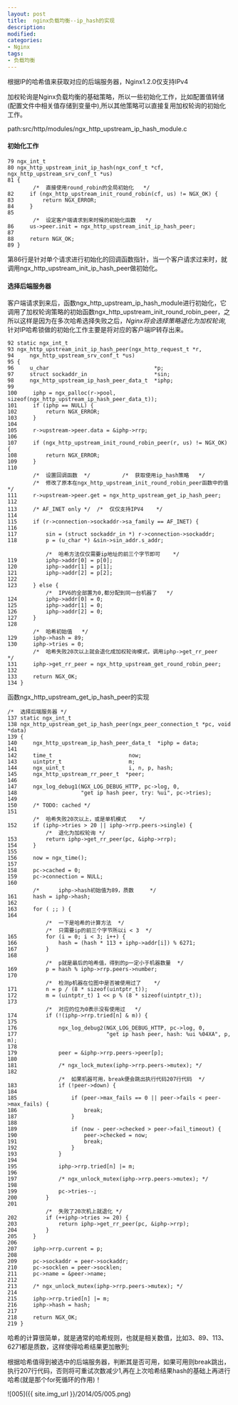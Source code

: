 ```yaml
---
layout: post
title:  nginx负载均衡--ip_hash的实现
description: 
modified: 
categories: 
- Nginx
tags:
- 负载均衡
---
```


根据IP的哈希值来获取对应的后端服务器，Nginx1.2.0仅支持IPv4

加权轮询是Nginx负载均衡的基础策略，所以一些初始化工作，比如配置值转储(配置文件中相关值存储到变量中),所以其他策略可以直接复用加权轮询的初始化工作。


path:src/http/modules/ngx_http_upstream_ip_hash_module.c

#### 初始化工作
	79 ngx_int_t
	80 ngx_http_upstream_init_ip_hash(ngx_conf_t *cf, ngx_http_upstream_srv_conf_t *us)
	81 {
			/*	直接使用round_robin的全局初始化	*/
	82     if (ngx_http_upstream_init_round_robin(cf, us) != NGX_OK) {
	83         return NGX_ERROR;
	84     }
	85 	
			/*	设定客户端请求到来时候的初始化函数	*/
	86     us->peer.init = ngx_http_upstream_init_ip_hash_peer;
	87 
	88     return NGX_OK;
	89 }

第86行是针对单个请求进行初始化的回调函数指针，当一个客户请求过来时，就调用ngx_http_upstream_init_ip_hash_peer做初始化。



#### 选择后端服务器

客户端请求到来后，函数ngx_http_upstream_ip_hash_module进行初始化，它调用了加权轮询策略的初始函数ngx_http_upstream_init_round_robin_peer，之所以这样是因为在多次哈希选择失败之后，*Nginx将会选择策略退化为加权轮询*,针对IP哈希锁做的初始化工作主要是将对应的客户端IP转存出来。


	92 static ngx_int_t
	93 ngx_http_upstream_init_ip_hash_peer(ngx_http_request_t *r,
	94     ngx_http_upstream_srv_conf_t *us)
	95 {
	96     u_char                                 *p;
	97     struct sockaddr_in                     *sin;
	98     ngx_http_upstream_ip_hash_peer_data_t  *iphp;
	99 
	100     iphp = ngx_palloc(r->pool, sizeof(ngx_http_upstream_ip_hash_peer_data_t));
	101     if (iphp == NULL) {
	102         return NGX_ERROR;
	103     }
	104 
	105     r->upstream->peer.data = &iphp->rrp;
	106 
	107     if (ngx_http_upstream_init_round_robin_peer(r, us) != NGX_OK) {
	108         return NGX_ERROR;
	109     }
	110		
			/*	设置回调函数	*/			/*	获取使用ip_hash策略	*/
			/*	修改了原本在ngx_http_upstream_init_round_robin_peer函数中的值	*/
	111     r->upstream->peer.get = ngx_http_upstream_get_ip_hash_peer;
	112 
	113     /* AF_INET only */	/*	仅仅支持IPV4	*/
	114 
	115     if (r->connection->sockaddr->sa_family == AF_INET) {
	116 
	117         sin = (struct sockaddr_in *) r->connection->sockaddr;
	118         p = (u_char *) &sin->sin_addr.s_addr;

				/*	哈希方法仅仅需要ip地址的前三个字节即可	*/
	119         iphp->addr[0] = p[0];
	120         iphp->addr[1] = p[1];
	121         iphp->addr[2] = p[2];
	122 
	123     } else {
				/*	IPV6的全部置为0,都分配到同一台机器了	*/
	124         iphp->addr[0] = 0;
	125         iphp->addr[1] = 0;
	126         iphp->addr[2] = 0;
	127     }
	128 
			/*	哈希初始值	*/
	129     iphp->hash = 89;
	130     iphp->tries = 0;
			/*	哈希失败20次以上就会退化成加权轮询模式，调用iphp->get_rr_peer	*/
	131     iphp->get_rr_peer = ngx_http_upstream_get_round_robin_peer;
	132 
	133     return NGX_OK;
	134 }
	
	

函数ngx_http_upstream_get_ip_hash_peer的实现

	/*	选择后端服务器	*/
	137 static ngx_int_t
	138 ngx_http_upstream_get_ip_hash_peer(ngx_peer_connection_t *pc, void *data)
	139 {
	140     ngx_http_upstream_ip_hash_peer_data_t  *iphp = data;
	141 
	142     time_t                        now;
	143     uintptr_t                     m; 
	144     ngx_uint_t                    i, n, p, hash;
	145     ngx_http_upstream_rr_peer_t  *peer;
	146 
	147     ngx_log_debug1(NGX_LOG_DEBUG_HTTP, pc->log, 0,
	148                    "get ip hash peer, try: %ui", pc->tries);
	149 
	150     /* TODO: cached */
	151		
			/*	哈希失败20次以上，或是单机模式	*/
	152     if (iphp->tries > 20 || iphp->rrp.peers->single) {
				/*	退化为加权轮询	*/
	153         return iphp->get_rr_peer(pc, &iphp->rrp);
	154     }
	155 
	156     now = ngx_time();
	157 
	158     pc->cached = 0;
	159     pc->connection = NULL;
	160 
			/*		iphp->hash初始值为89，质数		*/
	161     hash = iphp->hash;
	162 
	163     for ( ;; ) {
	164 
				/*	一下是哈希的计算方法	*/
				/*	只需要ip的前三个字节所以i < 3	*/
	165         for (i = 0; i < 3; i++) {
	166             hash = (hash * 113 + iphp->addr[i]) % 6271;
	167         }
	168 
				/*	p就是最后的哈希值，得到的p一定小于机器数量	*/
	169         p = hash % iphp->rrp.peers->number;
	170 			
				/*	检测p机器在位图中是否被使用过了	*/
	171         n = p / (8 * sizeof(uintptr_t));
	172         m = (uintptr_t) 1 << p % (8 * sizeof(uintptr_t));
	173 
				/*	对应的位为0表示没有使用过	*/
	174         if (!(iphp->rrp.tried[n] & m)) {
	175 
	176             ngx_log_debug2(NGX_LOG_DEBUG_HTTP, pc->log, 0,
	177                            "get ip hash peer, hash: %ui %04XA", p, m);
	178 
	179             peer = &iphp->rrp.peers->peer[p];
	180 
	181             /* ngx_lock_mutex(iphp->rrp.peers->mutex); */
	182				
					/*	如果机器可用，break便会跳出执行代码207行代码	*/
	183             if (!peer->down) {
	184 
	185                 if (peer->max_fails == 0 || peer->fails < peer->max_fails) {
	186                     break;
	187                 }
	188 
	189                 if (now - peer->checked > peer->fail_timeout) {
	190                     peer->checked = now;
	191                     break;
	192                 }
	193             }
	194 
	195             iphp->rrp.tried[n] |= m;
	196 
	197             /* ngx_unlock_mutex(iphp->rrp.peers->mutex); */
	198 
	199             pc->tries--;
	200         }
	201			
				/*	失败了20次机上就退化	*/
	202         if (++iphp->tries >= 20) {
	203             return iphp->get_rr_peer(pc, &iphp->rrp);
	204         }
	205     }
	206 
	207     iphp->rrp.current = p;
	208 
	209     pc->sockaddr = peer->sockaddr;
	210     pc->socklen = peer->socklen;
	211     pc->name = &peer->name;
	212 
	213     /* ngx_unlock_mutex(iphp->rrp.peers->mutex); */
	214 
	215     iphp->rrp.tried[n] |= m;
	216     iphp->hash = hash;
	217 
	218     return NGX_OK;
	219 }

哈希的计算很简单，就是通常的哈希规则，也就是相关数值，比如3、89、113、6271都是质数，这样使得哈希结果更加散列;

根据哈希值得到被选中的后端服务器，判断其是否可用，如果可用则break跳出，执行207行代码，否则将可重试次数减少1,再在上次哈希结果hash的基础上再进行哈希(就是那个for死循环的作用)！

![005]({{ site.img_url }}/2014/05/005.png)


